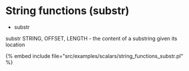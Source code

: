 # String functions (substr)

* substr

substr STRING, OFFSET, LENGTH - the content of a substring given its location

{% embed include file="src/examples/scalars/string_functions_substr.pl" %}


